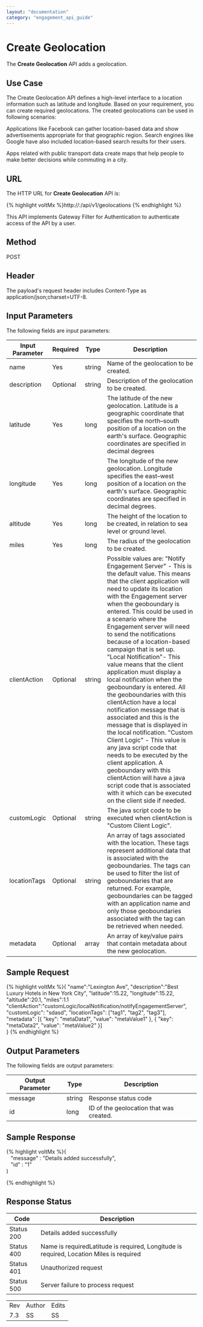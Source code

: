 ```yaml
---
layout: "documentation"
category: "engagement_api_guide"
---
```

                            


Create Geolocation
==================

The **Create Geolocation** API adds a geolocation.

Use Case
--------

The Create Geolocation API defines a high-level interface to a location information such as latitude and longitude. Based on your requirement, you can create required geolocations. The created geolocations can be used in following scenarios:

Applications like Facebook can gather location-based data and show advertisements appropriate for that geographic region. Search engines like Google have also included location-based search results for their users.

Apps related with public transport data create maps that help people to make better decisions while commuting in a city.

URL
---

The HTTP URL for **Create Geolocation** API is:

{% highlight voltMx %}http://<host>:<port>/api/v1/geolocations
{% endhighlight %}

This API implements Gateway Filter for Authentication to authenticate access of the API by a user.

Method
------

POST

Header
------

The payload's request header includes Content-Type as application/json;charset=UTF-8.

Input Parameters
----------------

The following fields are input parameters:

  
| Input Parameter | Required | Type | Description |
| --- | --- | --- | --- |
| name | Yes | string | Name of the geolocation to be created. |
| description | Optional | string | Description of the geolocation to be created. |
| latitude | Yes | long | The latitude of the new geolocation. Latitude is a geographic coordinate that specifies the north–south position of a location on the earth's surface. Geographic coordinates are specified in decimal degrees |
| longitude | Yes | long | The longitude of the new geolocation. Longitude specifies the east–west position of a location on the earth's surface. Geographic coordinates are specified in decimal degrees. |
| altitude | Yes | long | The height of the location to be created, in relation to sea level or ground level. |
| miles | Yes | long | The radius of the geolocation to be created. |
| clientAction | Optional | string | Possible values are: "Notify Engagement Server" - This is the default value. This means that the client application will need to update its location with the Engagement server when the geoboundary is entered. This could be used in a scenario where the Engagement server will need to send the notifications because of a location-based campaign that is set up. "Local Notification"- This value means that the client application must display a local notification when the geoboundary is entered. All the geoboundaries with this clientAction have a local notification message that is associated and this is the message that is displayed in the local notification. "Custom Client Logic" - This value is any java script code that needs to be executed by the client application. A geoboundary with this clientAction will have a java script code that is associated with it which can be executed on the client side if needed. |
| customLogic | Optional | string | The java script code to be executed when clientAction is "Custom Client Logic". |
| locationTags | Optional | string | An array of tags associated with the location. These tags represent additional data that is associated with the geoboundaries. The tags can be used to filter the list of geoboundaries that are returned. For example, geoboundaries can be tagged with an application name and only those geoboundaries associated with the tag can be retrieved when needed. |
| metadata | Optional | array | An array of key/value pairs that contain metadata about the new geolocation. |

Sample Request
--------------

{% highlight voltMx %}{
  "name":"Lexington Ave",
  "description":"Best Luxury Hotels in New York City",
  "latitude":15.22,
  "longitude":15.22,
  "altitude":20.1,
  "miles":1.1
  "clientAction":"customLogic/localNotification/notifyEngagementServer",
  "customLogic": "sdasd",
  "locationTags": ["tag1", "tag2", "tag3"],
  "metadata": [{
      "key": "metaData1",
	  "value": "metaValue1"
	}, {
	  "key": "metaData2",
	  "value": "metaValue2"
	}]  
}
{% endhighlight %}

Output Parameters
-----------------

The following fields are output parameters:

  
| Output Parameter | Type | Description |
| --- | --- | --- |
| message | string | Response status code |
| id | long | ID of the geolocation that was created. |

Sample Response
---------------

{% highlight voltMx %}{  
   "message" : "Details added successfully",  
   "id" : "1"  
)  

{% endhighlight %}

Response Status
---------------

  
| Code | Description |
| --- | --- |
| Status 200 | Details added successfully |
| Status 400 | Name is requiredLatitude is required, Longitude is required, Location Miles is required |
| Status 401 | Unauthorized request |
| Status 500 | Server failure to process request |

<table class="TableStyle-RevisionTable" cellspacing="0" style="margin-left: 0;margin-right: auto;mc-table-style: url('../Resources/TableStyles/RevisionTable.css');" data-mc-conditions="Default.HTML"><colgroup><col class="TableStyle-RevisionTable-Column-Column1"> <col class="TableStyle-RevisionTable-Column-Column1"> <col class="TableStyle-RevisionTable-Column-Column1"></colgroup><tbody><tr class="TableStyle-RevisionTable-Body-Body1"><td class="TableStyle-RevisionTable-BodyE-Column1-Body1">Rev</td><td class="TableStyle-RevisionTable-BodyE-Column1-Body1">Author</td><td class="TableStyle-RevisionTable-BodyD-Column1-Body1">Edits</td></tr><tr class="TableStyle-RevisionTable-Body-Body1"><td class="TableStyle-RevisionTable-BodyB-Column1-Body1">7.3</td><td class="TableStyle-RevisionTable-BodyB-Column1-Body1">SS</td><td class="TableStyle-RevisionTable-BodyA-Column1-Body1">SS</td></tr></tbody></table>
